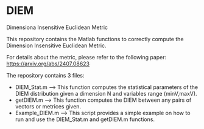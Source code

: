 # DIEM
Dimensiona Insensitive Euclidean Metric

This repository contains the Matlab functions to correctly compute the Dimension Insensitive Euclidean Metric.

For details about the metric, please refer to the following paper: https://arxiv.org/abs/2407.08623

The repository contains 3 files:
- DIEM_Stat.m --> This function computes the statistical parameters of the DIEM distribution given a dimension N and variables range (minV,maxV).
- getDIEM.m --> This function computes the DIEM between any pairs of vectors or metrices given.
- Example_DIEM.m --> This script provides a simple example on how to run and use the DIEM_Stat.m and getDIEM.m functions.

